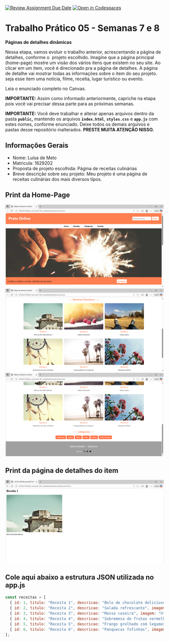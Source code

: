 [![Review Assignment Due Date](https://classroom.github.com/assets/deadline-readme-button-22041afd0340ce965d47ae6ef1cefeee28c7c493a6346c4f15d667ab976d596c.svg)](https://classroom.github.com/a/KZhXwLZL)
[![Open in Codespaces](https://classroom.github.com/assets/launch-codespace-2972f46106e565e64193e422d61a12cf1da4916b45550586e14ef0a7c637dd04.svg)](https://classroom.github.com/open-in-codespaces?assignment_repo_id=20650638)
# Trabalho Prático 05 - Semanas 7 e 8

**Páginas de detalhes dinâmicas**

Nessa etapa, vamos evoluir o trabalho anterior, acrescentando a página de detalhes, conforme o  projeto escolhido. Imagine que a página principal (home-page) mostre um visão dos vários itens que existem no seu site. Ao clicar em um item, você é direcionado pra a página de detalhes. A página de detalhe vai mostrar todas as informações sobre o item do seu projeto. seja esse item uma notícia, filme, receita, lugar turístico ou evento.

Leia o enunciado completo no Canvas. 

**IMPORTANTE:** Assim como informado anteriormente, capriche na etapa pois você vai precisar dessa parte para as próximas semanas. 

**IMPORTANTE:** Você deve trabalhar e alterar apenas arquivos dentro da pasta **`public`,** mantendo os arquivos **`index.html`**, **`styles.css`** e **`app.js`** com estes nomes, conforme enunciado. Deixe todos os demais arquivos e pastas desse repositório inalterados. **PRESTE MUITA ATENÇÃO NISSO.**

## Informações Gerais

- Nome: Luísa de Melo
- Matricula: 1629202
- Proposta de projeto escolhida: Página de receitas culinárias
- Breve descrição sobre seu projeto: Meu projeto é uma página de receitas culinárias dos mais diversos tipos.

## Print da Home-Page

![](./public/images/inicio.pag.png)
![](./public/images/meio.pag.png)
![](./public/images/final.pag.png)

## Print da página de detalhes do item

![](./public/images/paginadetalhes.png)

## Cole aqui abaixo a estrutura JSON utilizada no app.js

```javascript
const receitas = [
  { id: 1, titulo: "Receita 1", descricao: "Bolo de chocolate delicioso", imagem: "https://picsum.photos/id/101/600/400" },
  { id: 2, titulo: "Receita 2", descricao: "Salada refrescante", imagem: "https://picsum.photos/id/102/600/400" },
  { id: 3, titulo: "Receita 3", descricao: "Massa caseira", imagem: "https://picsum.photos/id/103/600/400" },
  { id: 4, titulo: "Receita 4", descricao: "Sobremesa de frutas vermelhas", imagem: "https://picsum.photos/id/104/600/400" },
  { id: 5, titulo: "Receita 5", descricao: "Frango grelhado com legumes", imagem: "https://picsum.photos/id/108/600/400" },
  { id: 6, titulo: "Receita 6", descricao: "Panquecas fofinhas", imagem: "https://picsum.photos/id/106/600/400"},
];
```
